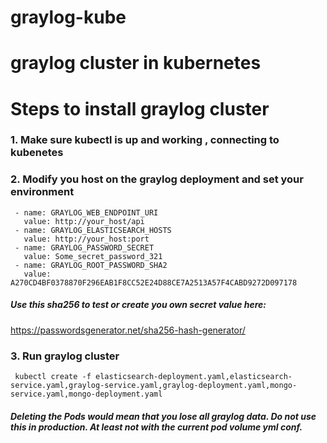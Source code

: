 # graylog-kube
# graylog cluster in kubernetes
# Steps to install graylog cluster 

### 1. Make sure kubectl is up and working , connecting to kubenetes

### 2. Modify you host on the graylog deployment and set your environment
```
 - name: GRAYLOG_WEB_ENDPOINT_URI
   value: http://your_host/api
 - name: GRAYLOG_ELASTICSEARCH_HOSTS
   value: http://your_host:port  
 - name: GRAYLOG_PASSWORD_SECRET
   value: Some_secret_password_321
 - name: GRAYLOG_ROOT_PASSWORD_SHA2
   value: A270CD4BF0378870F296EAB1F8CC52E24D88CE7A2513A57F4CABD9272D097178
```

##### Use this sha256 to test or create you own secret value here:
https://passwordsgenerator.net/sha256-hash-generator/

### 3. Run graylog cluster 
```
 kubectl create -f elasticsearch-deployment.yaml,elasticsearch-service.yaml,graylog-service.yaml,graylog-deployment.yaml,mongo-service.yaml,mongo-deployment.yaml
```

##### Deleting the Pods would mean that you lose all graylog data. Do not use this in production. At least not with the current pod volume yml conf.

